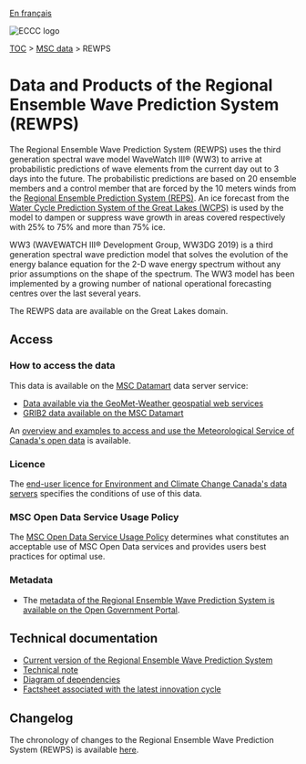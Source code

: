 [En français](readme_rewps_fr.md)

![ECCC logo](../../img_eccc-logo.png)

[TOC](../../readme_en.md) > [MSC data](../readme_en.md) > REWPS


# Data and Products of the Regional Ensemble Wave Prediction System (REWPS)

The Regional Ensemble Wave Prediction System (REWPS) uses the third generation spectral wave model WaveWatch III® (WW3) to arrive at probabilistic predictions of wave elements from the current day out to 3 days into the future. The probabilistic predictions are based on 20 ensemble members and a control member that are forced by the 10 meters winds from the [Regional Ensemble Prediction System (REPS)](../nwp_reps/readme_reps_en.md). An ice forecast from the [Water Cycle Prediction System of the Great Lakes (WCPS)](../nwp_wcps/readme_wcps_en.md) is used by the model to dampen or suppress wave growth in areas covered respectively with 25% to 75% and more than 75% ice.

WW3 (WAVEWATCH III® Development Group, WW3DG 2019) is a third generation spectral wave prediction model that solves the evolution of the energy balance equation for the 2-D wave energy spectrum without any prior assumptions on the shape of the spectrum. The WW3 model has been implemented by a growing number of national operational forecasting centres over the last several years.

The REWPS data are available on the Great Lakes domain.

## Access

### How to access the data

This data is available on the [MSC Datamart](../../msc-datamart/readme_en.md) data server service:

* [Data available via the GeoMet-Weather geospatial web services](readme_rewps-geomet_en.md)
* [GRIB2 data available on the MSC Datamart](readme_rewps-datamart_en.md)

An [overview and examples to access and use the Meteorological Service of Canada's open data](../../usage/readme_en.md) is available.

### Licence

The [end-user licence for Environment and Climate Change Canada's data servers](../../licence/readme_en.md) specifies the conditions of use of this data.

### MSC Open Data Service Usage Policy

The [MSC Open Data Service Usage Policy](../../usage-policy/readme_en.md) determines what constitutes an acceptable use of MSC Open Data services and provides users best practices for optimal use.

### Metadata

* The [metadata of the Regional Ensemble Wave Prediction System is available on the Open Government Portal](https://open.canada.ca/data/en/dataset/a0e5c7a1-03df-413b-9b04-8e9d41099c19).

## Technical documentation

* [Current version of the Regional Ensemble Wave Prediction System](http://collaboration.cmc.ec.gc.ca/cmc/CMOI/product_guide/docs/tech_specifications/tech_specifications_REWPS_e.pdf)
* [Technical note](https://collaboration.cmc.ec.gc.ca/cmc/CMOI/product_guide/docs/tech_notes/technote_rewps_e.pdf)
* [Diagram of dependencies](https://collaboration.cmc.ec.gc.ca/cmc/cmos/public_doc/msc-data/nwep-dependency-diagrams/system_REWPS_en.svg)
* [Factsheet associated with the latest innovation cycle](https://collaboration.cmc.ec.gc.ca/cmc/cmoi/product_guide/docs/fact_sheets/factsheet_rewps_e.pdf)

## Changelog

The chronology of changes to the Regional Ensemble Wave Prediction System (REWPS) is available [here](changelog_rewps_en.md).
